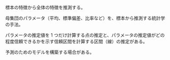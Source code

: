 標本の特徴から全体の特徴を推測する。

母集団のパラメータ（平均、標準偏差、比率など）を、標本から推測する統計学の手法。

パラメータの推定値を 1 つだけ計算する点の推定と、パラメータの推定値がどの程度信頼できるかを示す信頼区間を計算する区間（線）の推定がある。

予測のためのモデルを構築する場合がある。
